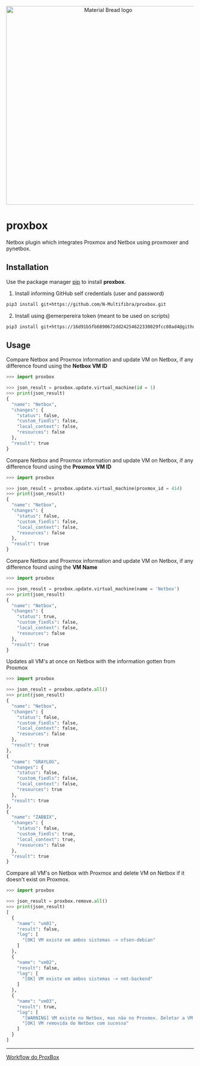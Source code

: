 <p align="center">
  <img width="532" src="https://github.com/N-Multifibra/proxbox/blob/main/etc/img/proxbox-full-logo.png" alt="Material Bread logo">
</p>


# proxbox
Netbox plugin which integrates Proxmox and Netbox using proxmoxer and pynetbox.


## Installation

Use the package manager [pip](https://pip.pypa.io/en/stable/) to install **proxbox**.

1. Install informing GitHub self credentials (user and password)

```bash
pip3 install git+https://github.com/N-Multifibra/proxbox.git

```
2. Install using @emerpereira token (meant to be used on scripts)

```bash
pip3 install git+https://16d91b5fb6890672dd24254622330029fcc08ad4@github.com/N-Multifibra/proxbox.git
```

## Usage

Compare Netbox and Proxmox information and update VM on Netbox, if any difference found using the **Netbox VM ID**

```python
>>> import proxbox

>>> json_result = proxbox.update.virtual_machine(id = 1)
>>> print(json_result)
{
  "name": "Netbox",
  "changes": {
    "status": false,
    "custom_fiedls": false,
    "local_context": false,
    "resources": false
  },
  "result": true
}
```
Compare Netbox and Proxmox information and update VM on Netbox, if any difference found using the **Proxmox VM ID**

```python
>>> import proxbox

>>> json_result = proxbox.update.virtual_machine(proxmox_id = 414)
>>> print(json_result)
{
  "name": "Netbox",
  "changes": {
    "status": false,
    "custom_fiedls": false,
    "local_context": false,
    "resources": false
  },
  "result": true
}
```

Compare Netbox and Proxmox information and update VM on Netbox, if any difference found using the **VM Name**

```python
>>> import proxbox

>>> json_result = proxbox.update.virtual_machine(name = 'Netbox')
>>> print(json_result)
{
  "name": "Netbox",
  "changes": {
    "status": true,
    "custom_fiedls": false,
    "local_context": false,
    "resources": false
  },
  "result": true
}
```

Updates all VM's at once on Netbox with the information gotten from Proxmox

```python
>>> import proxbox

>>> json_result = proxbox.update.all()
>>> print(json_result)
{
  "name": "Netbox",
  "changes": {
    "status": false,
    "custom_fiedls": false,
    "local_context": false,
    "resources": false
  },
  "result": true
},
{
  "name": "GRAYLOG",
  "changes": {
    "status": false,
    "custom_fiedls": false,
    "local_context": false,
    "resources": true
  },
  "result": true
},
{
  "name": "ZABBIX",
  "changes": {
    "status": false,
    "custom_fiedls": true,
    "local_context": true,
    "resources": false
  },
  "result": true
}
```

Compare all VM's on Netbox with Proxmox and delete VM on Netbox if it doesn't exist on Proxmox.

```python
>>> import proxbox

>>> json_result = proxbox.remove.all()
>>> print(json_result)
[
  {
    "name": "vm01",
    "result": false,
    "log": [
      "[OK] VM existe em ambos sistemas -> nfsen-debian"
    ]
  },
  {
    "name": "vm02",
    "result": false,
    "log": [
      "[OK] VM existe em ambos sistemas -> nmt-backend"
    ]
  },
  {
    "name": "vm03",
    "result": true,
    "log": [
      "[WARNING] VM existe no Netbox, mas não no Proxmox. Deletar a VM! -> teste123",
      "[OK] VM removida do Netbox com sucesso"
    ]
  }
]
```

---

[Workflow do ProxBox](https://whimsical.com/proxbox-integracao-netbox-e-proxmox-XtrSijkFx2ZUKmkcAZqoUx)
